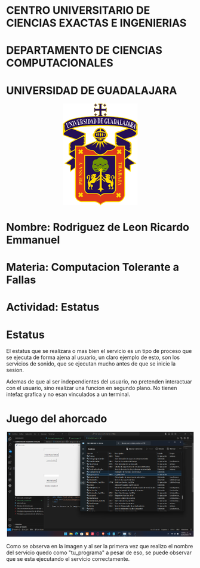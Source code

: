# CENTRO UNIVERSITARIO DE CIENCIAS EXACTAS E INGENIERIAS
# DEPARTAMENTO DE CIENCIAS COMPUTACIONALES

# UNIVERSIDAD DE GUADALAJARA

<div style="text-align: center;">
  <img src="/Estatus/Imagenes/image.png" alt="Logo UDG" width="200" />
</div>

# Nombre: Rodriguez de Leon Ricardo Emmanuel

# Materia: Computacion Tolerante a Fallas

# Actividad: Estatus

# Estatus
El estatus que se realizara o mas bien el servicio es un tipo de proceso que se ejecuta de forma ajena al usuario,
un claro ejemplo de esto, son los servicios de sonido, que se ejecutan mucho antes de que se inicie la sesion.

Ademas de que al ser independientes del usuario, no pretenden interactuar con el usuario, sino realizar una funcion en segundo plano. No tienen intefaz grafica y no esan vinculados a un terminal.

# Juego del ahorcado
<div style="text-align: center;">
  <img src="/Estatus/Imagenes/image1.png"  width="500" />
</div>

Como se observa en la imagen y al ser la primera vez que realizo el nombre del servicio quedo como "tu_programa"
a pesar de eso, se puede observar que se esta ejecutando el servicio correctamente.